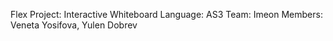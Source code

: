 Flex Project: Interactive Whiteboard
Language: AS3
Team: Imeon
Members: Veneta Yosifova, Yulen Dobrev